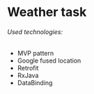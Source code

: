 # Weather task

###### Used technologies:
* MVP pattern
* Google fused location
* Retrofit
* RxJava
* DataBinding

